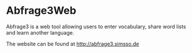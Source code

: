 # Abfrage3Web
Abfrage3 is a web tool allowing users to enter vocabulary, share word lists and learn another language.

The website can be found at http://abfrage3.simsso.de
